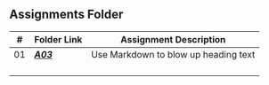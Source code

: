 ##  Assignments Folder

|   #   | Folder Link                                                                                                                             | Assignment Description               |
| :---: | --------------------------------------------------------------------------------------------------------------------------------------- | ------------------------------------ |
|  01   | ***<a href="https://github.com/2yep/2143-OOP-Moreno/blob/2da2aed1f6fc4f74c71b6e1d252a1bd696fcc867/Assignments/AO3/README.md">A03</a>*** | Use Markdown to blow up heading text |
|       |                                                                                                                                         |                                      |
|       |                                                                                                                                         |                                      |
|       |                                                                                                                                         |                                      |
|       |                                                                                                                                         |                                      |